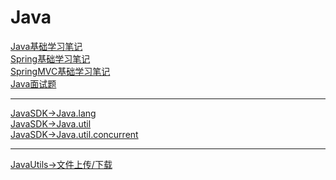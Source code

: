 # Java
[Java基础学习笔记](https://github.com/YellowBull/Java/blob/master/java_base.md)<br/>
[Spring基础学习笔记](https://github.com/YellowBull/Java/blob/master/spring_base.md)<br/>
[SpringMVC基础学习笔记](https://github.com/YellowBull/Java/blob/master/springMVC_base.md)<br/>
[Java面试题](https://github.com/YellowBull/Java/blob/master/java_interview_questions.md)

<hr/>

[JavaSDK->Java.lang](https://github.com/YellowBull/Java/blob/master/java_lang.md)<br/>
[JavaSDK->Java.util](https://github.com/YellowBull/Java/blob/master/java_util.md)<br/>
[JavaSDK->Java.util.concurrent](https://github.com/YellowBull/Java/blob/master/java_util_concurrent.md)<br/>

<hr/>

[JavaUtils->文件上传/下载](https://github.com/YellowBull/Java/tree/master/java_file_upload_down)

